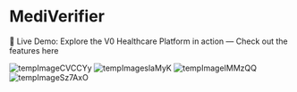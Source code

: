 # MediVerifier

🚀 Live Demo: Explore the V0 Healthcare Platform in action — Check out the features here


![tempImageCVCCYy](https://github.com/user-attachments/assets/37591485-825e-49fd-9dd4-9b900518450c)
![tempImageslaMyK](https://github.com/user-attachments/assets/44e1c65b-3882-4ca9-9467-2ab80c5b9c84)
![tempImageIMMzQQ](https://github.com/user-attachments/assets/3bac1706-35ad-4ec5-a095-02b9cf3e496c)
![tempImageSz7AxO](https://github.com/user-attachments/assets/26079d11-864e-4cf5-82d6-184d53439291)
